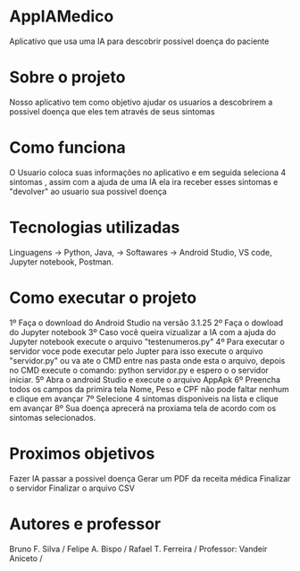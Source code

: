 # AppIAMedico
Aplicativo que usa uma IA para descobrir possivel doença do paciente

# Sobre o projeto
Nosso aplicativo tem como objetivo ajudar os usuarios a descobrirem a possivel doença que eles tem através de seus sintomas

# Como funciona
O Usuario coloca suas informações no aplicativo e em seguida seleciona 4 sintomas , assim com a ajuda de uma IA ela ira receber esses sintomas e "devolver" ao usuario sua possivel doença

# Tecnologias utilizadas
Linguagens -> Python, Java, -> 
Softawares -> Android Studio, VS code, Jupyter notebook, Postman.

# Como executar o projeto
1º Faça o download do Android Studio na versão 3.1.25 
2º Faça o dowload do Jupyter notebook 
3º Caso você queira vizualizar a IA com a ajuda do Jupyter notebook execute o arquivo "testenumeros.py"
4º Para executar o servidor voce pode executar pelo Jupter para isso execute o arquivo "servidor.py" ou va ate o CMD entre nas pasta onde esta o arquivo, depois no CMD execute o comando: python servidor.py e espero o o servidor iniciar.
5º Abra o android Studio e execute o arquivo AppApk
6º Preencha todos os campos da primira tela Nome, Peso e CPF não pode faltar nenhum e clique em avançar
7º Selecione 4 sintomas disponiveis na lista e clique em avançar
8º Sua doença aprecerá na proxiama tela de acordo com os sintomas selecionados.

# Proximos objetivos
Fazer IA passar a possivel doença
Gerar um PDF da receita médica
Finalizar o servidor
Finalizar o arquivo CSV

# Autores e professor
Bruno F. Silva /
Felipe A. Bispo  / 
Rafael T. Ferreira /
Professor: Vandeir Aniceto /

